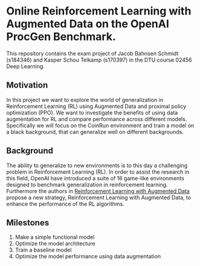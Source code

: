 # Online Reinforcement Learning with Augmented Data on the OpenAI ProcGen Benchmark.

This repository contains the exam project of Jacob Bahnsen Schmidt (s184346) and Kasper Schou Telkamp (s170397) in the DTU course 02456 Deep Learning.

## Motivation

In this project we want to explore the world of generalization in Reinforcement Learning (RL) using Augmented Data and proximal policy optimization (PPO).  We want to investigate the benefits of using data augmentation for RL and compare performance across different models. Specifically we will focus on the CoinRun environment and train a model on a black background, that can generalize well on different backgrounds.

## Background

The ability to generalize to new environments is to this day a challenging problem in Reinforcement Learning (RL). In order to assist the research in this field, OpenAI have introduced a suite of 16 game-like environments designed to benchmark generalization in reinforcement learning. Furthermore the authors in [Reinforcement Learning with Augmented Data](https://arxiv.org/pdf/2004.14990.pdf) propose a new strategy, Reinforcement Learning with Augmented Data, to enhance the performance of the RL algorithms.

## Milestones

1. Make a simple functional model
2. Optimize the model architecture
3. Train a baseline model
4. Optimize the model performance using data augmentation
